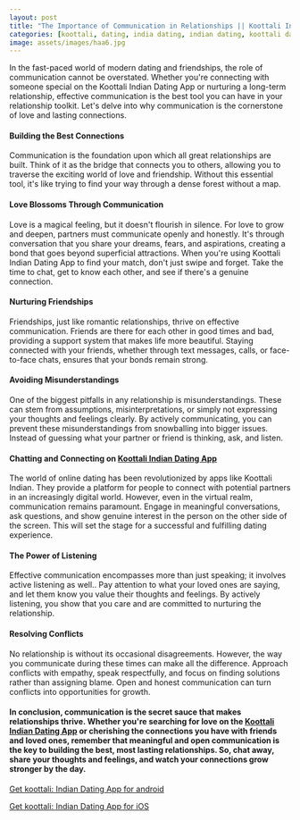 ```yaml
---
layout: post
title: "The Importance of Communication in Relationships || Koottali Indian Dating App"
categories: [koottali, dating, india dating, indian dating, koottali dating app]
image: assets/images/haa6.jpg
---
```


In the fast-paced world of modern dating and friendships, the role of communication cannot be overstated. Whether you're connecting with someone special on the Koottali Indian Dating App or nurturing a long-term relationship, effective communication is the best tool you can have in your relationship toolkit. Let's delve into why communication is the cornerstone of love and lasting connections.

#### Building the Best Connections

Communication is the foundation upon which all great relationships are built. Think of it as the bridge that connects you to others, allowing you to traverse the exciting world of love and friendship. Without this essential tool, it's like trying to find your way through a dense forest without a map.

#### Love Blossoms Through Communication

Love is a magical feeling, but it doesn't flourish in silence. For love to grow and deepen, partners must communicate openly and honestly. It's through conversation that you share your dreams, fears, and aspirations, creating a bond that goes beyond superficial attractions. When you're using Koottali Indian Dating App to find your match, don't just swipe and forget. Take the time to chat, get to know each other, and see if there's a genuine connection.

#### Nurturing Friendships

Friendships, just like romantic relationships, thrive on effective communication. Friends are there for each other in good times and bad, providing a support system that makes life more beautiful. Staying connected with your friends, whether through text messages, calls, or face-to-face chats, ensures that your bonds remain strong.

#### Avoiding Misunderstandings

One of the biggest pitfalls in any relationship is misunderstandings. These can stem from assumptions, misinterpretations, or simply not expressing your thoughts and feelings clearly. By actively communicating, you can prevent these misunderstandings from snowballing into bigger issues. Instead of guessing what your partner or friend is thinking, ask, and listen.

#### Chatting and Connecting on [Koottali Indian Dating App](https://play.google.com/store/apps/details?id=com.koottali.app&hl=en_IN&gl=US)

The world of online dating has been revolutionized by apps like Koottali Indian. They provide a platform for people to connect with potential partners in an increasingly digital world. However, even in the virtual realm, communication remains paramount. Engage in meaningful conversations, ask questions, and show genuine interest in the person on the other side of the screen. This will set the stage for a successful and fulfilling dating experience.

#### The Power of Listening

Effective communication encompasses more than just speaking; it involves active listening as well.. Pay attention to what your loved ones are saying, and let them know you value their thoughts and feelings. By actively listening, you show that you care and are committed to nurturing the relationship.

#### Resolving Conflicts

No relationship is without its occasional disagreements. However, the way you communicate during these times can make all the difference. Approach conflicts with empathy, speak respectfully, and focus on finding solutions rather than assigning blame. Open and honest communication can turn conflicts into opportunities for growth.

#### In conclusion, communication is the secret sauce that makes relationships thrive. Whether you're searching for love on the [Koottali Indian Dating App](https://play.google.com/store/apps/details?id=com.koottali.app&hl=en_IN&gl=US) or cherishing the connections you have with friends and loved ones, remember that meaningful and open communication is the key to building the best, most lasting relationships. So, chat away, share your thoughts and feelings, and watch your connections grow stronger by the day.

[Get koottali: Indian Dating App for android](https://play.google.com/store/apps/details?id=com.koottali.app&hl=en_IN&gl=US)

[Get koottali: Indian Dating App for iOS](https://apps.apple.com/us/app/koottali-connect-with-mallus/id6448742453)
